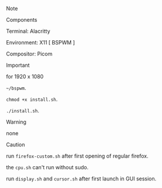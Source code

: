 > [!NOTE]
> Components
> 
> Terminal: Alacritty
> 
> Environment: X11 [ BSPWM ]
> 
> Compositor: Picom

> [!IMPORTANT]
>
> for 1920 x 1080
>
> `~/bspwm`.
> 
> `chmod +x install.sh`.
> 
> `./install.sh`.

> [!WARNING]
> none

> [!CAUTION]
> run `firefox-custom.sh` after first opening of regular firefox.
> 
> the `cpu.sh` can't run without sudo.
> 
> run `display.sh` and `cursor.sh` after first launch in GUI session.
